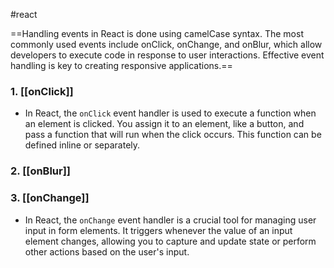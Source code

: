 #react 

==Handling events in React is done using camelCase syntax. The most commonly used events include onClick, onChange, and onBlur, which allow developers to execute code in response to user interactions. Effective event handling is key to creating responsive applications.==

### 1. [[onClick]]
- In React, the `onClick` event handler is used to execute a function when an element is clicked. You assign it to an element, like a button, and pass a function that will run when the click occurs. This function can be defined inline or separately.
### 2. [[onBlur]]
### 3. [[onChange]]
- In React, the `onChange` event handler is a crucial tool for managing user input in form elements. It triggers whenever the value of an input element changes, allowing you to capture and update state or perform other actions based on the user's input.